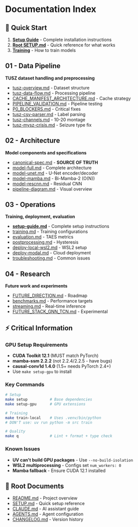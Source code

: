 # Documentation Index

## 🚀 Quick Start
1. **[Setup Guide](03-operations/setup-guide.md)** - Complete installation instructions
2. **[Root SETUP.md](../SETUP.md)** - Quick reference for what works
3. **[Training](03-operations/training.md)** - How to train models

## 01 - Data Pipeline
**TUSZ dataset handling and preprocessing**
- [tusz-overview.md](01-data-pipeline/tusz-overview.md) - Dataset structure
- [tusz-data-flow.md](01-data-pipeline/tusz-data-flow.md) - Processing pipeline
- [CACHE_MANIFEST_ARCHITECTURE.md](01-data-pipeline/CACHE_MANIFEST_ARCHITECTURE.md) - Cache strategy
- [PIPELINE_VALIDATION.md](01-data-pipeline/PIPELINE_VALIDATION.md) - Pipeline testing
- [P0_BLOCKERS.md](01-data-pipeline/P0_BLOCKERS.md) - Critical fixes
- [tusz-csv-parser.md](01-data-pipeline/tusz-csv-parser.md) - Label parsing
- [tusz-channels.md](01-data-pipeline/tusz-channels.md) - 10-20 montage
- [tusz-mysz-crisis.md](01-data-pipeline/tusz-mysz-crisis.md) - Seizure type fix

## 02 - Architecture
**Model components and specifications**
- [canonical-spec.md](02-architecture/canonical-spec.md) - **SOURCE OF TRUTH**
- [model-full.md](02-architecture/model-full.md) - Complete architecture
- [model-unet.md](02-architecture/model-unet.md) - U-Net encoder/decoder
- [model-mamba.md](02-architecture/model-mamba.md) - Bi-Mamba-2 (O(N))
- [model-rescnn.md](02-architecture/model-rescnn.md) - Residual CNN
- [pipeline-diagram.md](02-architecture/pipeline-diagram.md) - Visual overview

## 03 - Operations
**Training, deployment, evaluation**
- **[setup-guide.md](03-operations/setup-guide.md)** - Complete setup instructions
- [training.md](03-operations/training.md) - Training configurations
- [evaluation.md](03-operations/evaluation.md) - TAES metrics
- [postprocessing.md](03-operations/postprocessing.md) - Hysteresis
- [deploy-local-wsl2.md](03-operations/deploy-local-wsl2.md) - WSL2 setup
- [deploy-modal.md](03-operations/deploy-modal.md) - Cloud deployment
- [troubleshooting.md](03-operations/troubleshooting.md) - Common issues

## 04 - Research
**Future work and experiments**
- [FUTURE_DIRECTION.md](04-research/FUTURE_DIRECTION.md) - Roadmap
- [benchmarks.md](04-research/benchmarks.md) - Performance targets
- [streaming.md](04-research/streaming.md) - Real-time inference
- [FUTURE_STACK_GNN_TCN.md](04-research/FUTURE_STACK_GNN_TCN.md) - Experimental

## ⚡ Critical Information

### GPU Setup Requirements
- **CUDA Toolkit 12.1** (MUST match PyTorch)
- **mamba-ssm 2.2.2** (not 2.2.4/2.2.5 - have bugs)
- **causal-conv1d 1.4.0** (1.5+ needs PyTorch 2.4+)
- Use `make setup-gpu` to install

### Key Commands
```bash
# Setup
make setup          # Base dependencies
make setup-gpu      # GPU extensions

# Training
make train-local    # Uses .venv/bin/python
# DON'T use: uv run python -m src train

# Quality
make q              # Lint + format + type check
```

### Known Issues
- **UV can't build GPU packages** - Use `--no-build-isolation`
- **WSL2 multiprocessing** - Configs set `num_workers: 0`
- **Mamba fallback** - Ensure CUDA 12.1 installed

## 📁 Root Documents
- [README.md](../README.md) - Project overview
- [SETUP.md](../SETUP.md) - Quick setup reference
- [CLAUDE.md](../CLAUDE.md) - AI assistant guide
- [AGENTS.md](../AGENTS.md) - Agent configuration
- [CHANGELOG.md](../CHANGELOG.md) - Version history